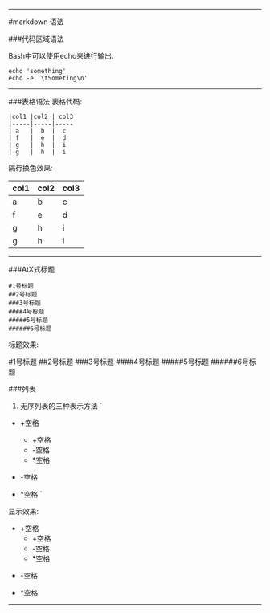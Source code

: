 _ _ _
#markdown 语法

###代码区域语法

Bash中可以使用echo来进行输出.  

    echo 'something'  
    echo -e '\tSometing\n'  
***
###表格语法
表格代码:

    |col1 |col2 | col3
    |-----|-----|-----
    | a   |  b  |  c
    | f   |  e  |  d
    | g   |  h  |  i
    | g   |  h  |  i

隔行换色效果:

col1 |col2 | col3
-----|-----|-----
 a   |  b  |  c
 f   |  e  |  d
 g   |  h  |  i
 g   |  h  |  i
***
###AtX式标题

    #1号标题
    ##2号标题
    ###3号标题
    ####4号标题
    #####5号标题
    ######6号标题

标题效果:

#1号标题
##2号标题
###3号标题
####4号标题
#####5号标题
######6号标题

###列表
1. 无序列表的三种表示方法
`
+ +空格

    + +空格
    - -空格
    * *空格
- -空格
* *空格
`


显示效果:
+ +空格
    + +空格
    - -空格
    * *空格
- -空格
* *空格

_ _ _
